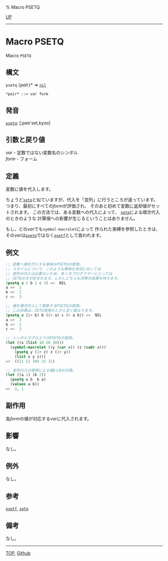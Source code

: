 % Macro PSETQ

[UP](5.3.html)  

---

# Macro **PSETQ**


Macro `PSETQ`


## 構文

`psetq` `{`*pair*`}`\* => [`nil`](5.3.nil-variable.html)

```
*pair* ::= var form 
```


## 発音

[`psetq`](5.3.psetq.html): [;pee'set,kyoo]


## 引数と戻り値

*var* - 定数ではない変数名のシンボル  
*form* - フォーム


## 定義

変数に値を代入します。

ちょうど[`setq`](5.3.setq.html)と似ていますが、代入を「並列」に行うところが違っています。
つまり、最初にすべての*form*が評価され、
そのあと初めて変数に返却値がセットされます。
この方法では、ある変数への代入によって、
[`setq`](5.3.setq.html)による順次代入のときのような
計算値への影響が生じるということはありません。

もし、どの*var*でも`symbol-macrolet`によって
作られた束縛を参照したときは、
その*var*は[`psetq`](5.3.psetq.html)ではなく[`psetf`](5.3.setf.html)として扱われます。


## 例文

```lisp
;; 変数へ値を代入する単純なPSETQの使用。
;; スタイルについて、このような単純な状況においては
;; 並列の代入は必要ないため、多くのプログラマーにとっては
;; SETQの方が好まれます。しかしどちらも同等の効果を持ちます。
(psetq a 1 b 2 c 3) =>  NIL
a =>  1
b =>  2
c =>  3

;; 値を順次代入して更新するPSETQの使用。
;; この効果は、SETQ使用のときと全く異なります。
(psetq a (1+ b) b (1+ a) c (+ a b)) =>  NIL
a =>  3
b =>  2
c =>  3

;; シンボルマクロ上でのPSETQの使用。
(let ((x (list 10 20 30)))
  (symbol-macrolet ((y (car x)) (z (cadr x)))
    (psetq y (1+ z) z (1+ y))
    (list x y z)))
=>  ((21 11 30) 21 11)

;; 並列代入の使用による値AとBの交換。
(let ((a 1) (b 2))
  (psetq a b  b a)
  (values a b))
=>  2, 1
```


## 副作用


各*form*の値が対応する*var*に代入されます。


## 影響

なし。


## 例外

なし。


## 参考

[`psetf`](5.3.setf.html),
[`setq`](5.3.setq.html)


## 備考

なし。


---
[TOP](index.html),  [Github](https://github.com/nptcl/npt-japanese)


